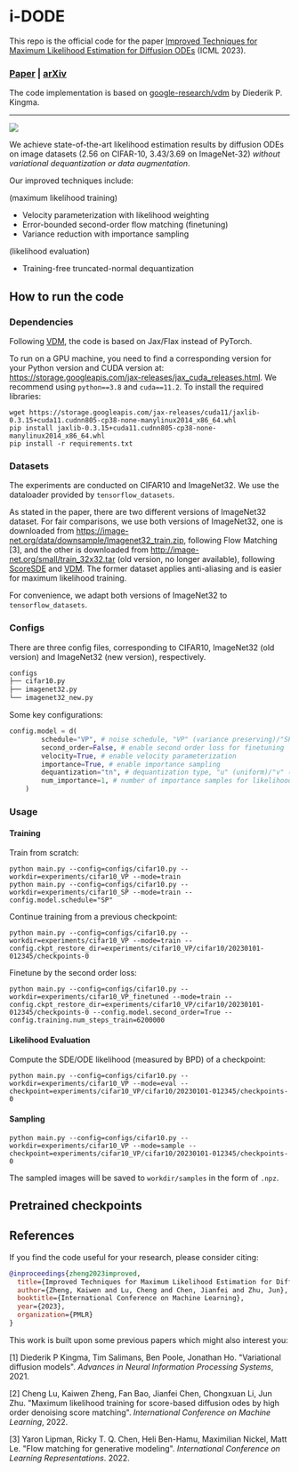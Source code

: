 # i-DODE
This repo is the official code for the paper [Improved Techniques for Maximum Likelihood Estimation for Diffusion ODEs](https://proceedings.mlr.press/v202/zheng23c.html) (ICML 2023).

<h3><a href="https://arxiv.org/pdf/2305.03935.pdf">Paper</a> | <a href="https://arxiv.org/abs/2305.03935">arXiv</a></h3>

The code implementation is based on [google-research/vdm](https://github.com/google-research/vdm) by Diederik P. Kingma.

--------------------

![](https://icml.cc/media/PosterPDFs/ICML%202023/23818.png)

We achieve state-of-the-art likelihood estimation results by diffusion ODEs on image datasets (2.56 on CIFAR-10, 3.43/3.69 on ImageNet-32) *without variational dequantization or data augmentation*.

Our improved techniques include:

(maximum likelihood training)

- Velocity parameterization with likelihood weighting
- Error-bounded second-order flow matching (finetuning)
- Variance reduction with importance sampling

(likelihood evaluation)

- Training-free truncated-normal dequantization

## How to run the code

### Dependencies

Following [VDM](https://github.com/google-research/vdm), the code is based on Jax/Flax instead of PyTorch. 

To run on a GPU machine, you need to find a corresponding version for your Python version and CUDA version at: https://storage.googleapis.com/jax-releases/jax_cuda_releases.html. We recommend using `python==3.8` and `cuda==11.2`. To install the required libraries:

```shell
wget https://storage.googleapis.com/jax-releases/cuda11/jaxlib-0.3.15+cuda11.cudnn805-cp38-none-manylinux2014_x86_64.whl
pip install jaxlib-0.3.15+cuda11.cudnn805-cp38-none-manylinux2014_x86_64.whl
pip install -r requirements.txt
```

### Datasets

The experiments are conducted on CIFAR10 and ImageNet32. We use the dataloader provided by `tensorflow_datasets`.

As stated in the paper, there are two different versions of ImageNet32 dataset. For fair comparisons, we use both versions of ImageNet32, one is downloaded from https://image-net.org/data/downsample/Imagenet32_train.zip, following Flow Matching [3], and the other is downloaded from http://image-net.org/small/train_32x32.tar (old version, no longer available), following [ScoreSDE](https://github.com/yang-song/score_sde) and [VDM](https://github.com/google-research/vdm). The former dataset applies anti-aliasing and is easier for maximum likelihood training.

For convenience, we adapt both versions of ImageNet32 to `tensorflow_datasets`.

### Configs

There are three config files, corresponding to CIFAR10, ImageNet32 (old version) and ImageNet32 (new version), respectively.

```python
configs
├── cifar10.py
├── imagenet32.py
└── imagenet32_new.py
```

Some key configurations:

```python
config.model = d(
        schedule="VP", # noise schedule, "VP" (variance preserving)/"SP" (straight line)
        second_order=False, # enable second order loss for finetuning
        velocity=True, # enable velocity parameterization
        importance=True, # enable importance sampling
        dequantization="tn", # dequantization type, "u" (uniform)/"v" (variational)/"tn" (truncated normal)
        num_importance=1, # number of importance samples for likelihood evaluation
    )
```

### Usage

#### Training

Train from scratch:

```shell
python main.py --config=configs/cifar10.py --workdir=experiments/cifar10_VP --mode=train
python main.py --config=configs/cifar10.py --workdir=experiments/cifar10_SP --mode=train --config.model.schedule="SP"
```

Continue training from a previous checkpoint:

```shell
python main.py --config=configs/cifar10.py --workdir=experiments/cifar10_VP --mode=train --config.ckpt_restore_dir=experiments/cifar10_VP/cifar10/20230101-012345/checkpoints-0
```

Finetune by the second order loss:

```shell
python main.py --config=configs/cifar10.py --workdir=experiments/cifar10_VP_finetuned --mode=train --config.ckpt_restore_dir=experiments/cifar10_VP/cifar10/20230101-012345/checkpoints-0 --config.model.second_order=True --config.training.num_steps_train=6200000
```

#### Likelihood Evaluation

Compute the SDE/ODE likelihood (measured by BPD) of a checkpoint:

```shell
python main.py --config=configs/cifar10.py --workdir=experiments/cifar10_VP --mode=eval --checkpoint=experiments/cifar10_VP/cifar10/20230101-012345/checkpoints-0
```

#### Sampling

```shell
python main.py --config=configs/cifar10.py --workdir=experiments/cifar10_VP --mode=sample --checkpoint=experiments/cifar10_VP/cifar10/20230101-012345/checkpoints-0
```

The sampled images will be saved to `workdir/samples` in the form of `.npz`.

## Pretrained checkpoints

## References

If you find the code useful for your research, please consider citing:
```bib
@inproceedings{zheng2023improved,
  title={Improved Techniques for Maximum Likelihood Estimation for Diffusion ODEs},
  author={Zheng, Kaiwen and Lu, Cheng and Chen, Jianfei and Zhu, Jun},
  booktitle={International Conference on Machine Learning},
  year={2023},
  organization={PMLR}
}
```

This work is built upon some previous papers which might also interest you:

[1] Diederik P Kingma, Tim Salimans, Ben Poole, Jonathan Ho. "Variational diffusion models". *Advances in Neural Information Processing Systems*, 2021.

[2] Cheng Lu, Kaiwen Zheng, Fan Bao, Jianfei Chen, Chongxuan Li, Jun Zhu. "Maximum likelihood training for score-based diffusion odes by high order denoising score matching". *International Conference on Machine Learning*, 2022.

[3] Yaron Lipman, Ricky T. Q. Chen, Heli Ben-Hamu, Maximilian Nickel, Matt Le. "Flow matching for generative modeling". *International Conference on Learning Representations*. 2022.

